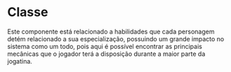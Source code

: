 # Classe

Este componente está relacionado a habilidades que cada personagem detém relacionado a sua especialização, possuindo um grande impacto no sistema como um todo, pois aqui é possível encontrar as principais mecânicas que o jogador terá a disposição durante a maior parte da jogatina.

<t-s-class />
